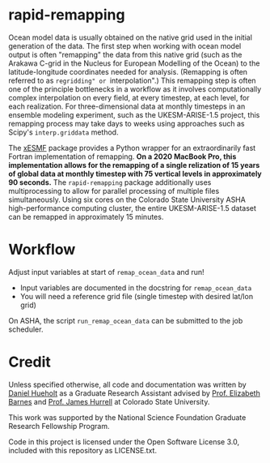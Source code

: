 # rapid-remapping
Ocean model data is usually obtained on the native grid used in the initial generation of the data. The first step when working with ocean model output is often "remapping" the data from this native grid (such as the Arakawa C-grid in the Nucleus for European Modelling of the Ocean) to the latitude-longitude coordinates needed for analysis. (Remapping is often referred to as ``regridding" or ``interpolation".) This remapping step is often one of the principle bottlenecks in a workflow as it involves computationally complex interpolation on every field, at every timestep, at each level, for each realization. For three-dimensional data at monthly timesteps in an ensemble modeling experiment, such as the UKESM-ARISE-1.5 project, this remapping process may take days to weeks using approaches such as Scipy's `interp.griddata` method.

The [xESMF](https://pangeo-xesmf.readthedocs.io/en/latest/) package provides a Python wrapper for an extraordinarily fast Fortran implementation of remapping. **On a 2020 MacBook Pro, this implementation allows for the remapping of a single relization of 15 years of global data at monthly timestep with 75 vertical levels in approximately 90 seconds.** The `rapid-remapping` package additionally uses multiprocessing to allow for parallel processing of multiple files simultaneously. Using six cores on the Colorado State University ASHA high-performance computing cluster, the entire UKESM-ARISE-1.5 dataset can be remapped in approximately 15 minutes.

# Workflow
Adjust input variables at start of `remap_ocean_data` and run!  
 * Input variables are documented in the docstring for `remap_ocean_data`
 * You will need a reference grid file (single timestep with desired lat/lon grid)  

On ASHA, the script `run_remap_ocean_data` can be submitted to the job scheduler.

# Credit
Unless specified otherwise, all code and documentation was written by [Daniel Hueholt](https://www.hueholt.earth/) as a Graduate Research Assistant advised by [Prof. Elizabeth Barnes](https://sites.google.com/view/barnesgroup-csu) and [Prof. James Hurrell](https://sites.google.com/rams.colostate.edu/hurrellgroup/home) at Colorado State University.

This work was supported by the National Science Foundation Graduate Research Fellowship Program.

Code in this project is licensed under the Open Software License 3.0, included with this repository as LICENSE.txt.

